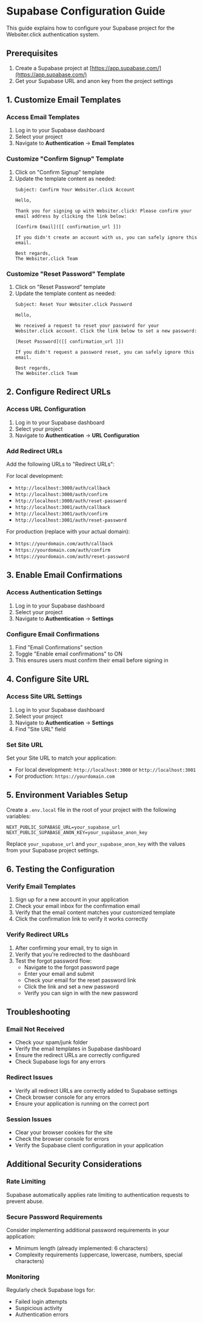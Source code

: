 # Supabase Configuration Guide

This guide explains how to configure your Supabase project for the Websiter.click authentication system.

## Prerequisites

1. Create a Supabase project at [https://app.supabase.com/](https://app.supabase.com/)
2. Get your Supabase URL and anon key from the project settings

## 1. Customize Email Templates

### Access Email Templates
1. Log in to your Supabase dashboard
2. Select your project
3. Navigate to **Authentication** → **Email Templates**

### Customize "Confirm Signup" Template
1. Click on "Confirm Signup" template
2. Update the template content as needed:
   ```
   Subject: Confirm Your Websiter.click Account
   
   Hello,
   
   Thank you for signing up with Websiter.click! Please confirm your email address by clicking the link below:
   
   [Confirm Email]([[ confirmation_url ]])
   
   If you didn't create an account with us, you can safely ignore this email.
   
   Best regards,
   The Websiter.click Team
   ```

### Customize "Reset Password" Template
1. Click on "Reset Password" template
2. Update the template content as needed:
   ```
   Subject: Reset Your Websiter.click Password
   
   Hello,
   
   We received a request to reset your password for your Websiter.click account. Click the link below to set a new password:
   
   [Reset Password]([[ confirmation_url ]])
   
   If you didn't request a password reset, you can safely ignore this email.
   
   Best regards,
   The Websiter.click Team
   ```

## 2. Configure Redirect URLs

### Access URL Configuration
1. Log in to your Supabase dashboard
2. Select your project
3. Navigate to **Authentication** → **URL Configuration**

### Add Redirect URLs
Add the following URLs to "Redirect URLs":

For local development:
- `http://localhost:3000/auth/callback`
- `http://localhost:3000/auth/confirm`
- `http://localhost:3000/auth/reset-password`
- `http://localhost:3001/auth/callback`
- `http://localhost:3001/auth/confirm`
- `http://localhost:3001/auth/reset-password`

For production (replace with your actual domain):
- `https://yourdomain.com/auth/callback`
- `https://yourdomain.com/auth/confirm`
- `https://yourdomain.com/auth/reset-password`

## 3. Enable Email Confirmations

### Access Authentication Settings
1. Log in to your Supabase dashboard
2. Select your project
3. Navigate to **Authentication** → **Settings**

### Configure Email Confirmations
1. Find "Email Confirmations" section
2. Toggle "Enable email confirmations" to ON
3. This ensures users must confirm their email before signing in

## 4. Configure Site URL

### Access Site URL Settings
1. Log in to your Supabase dashboard
2. Select your project
3. Navigate to **Authentication** → **Settings**
4. Find "Site URL" field

### Set Site URL
Set your Site URL to match your application:
- For local development: `http://localhost:3000` or `http://localhost:3001`
- For production: `https://yourdomain.com`

## 5. Environment Variables Setup

Create a `.env.local` file in the root of your project with the following variables:

```env
NEXT_PUBLIC_SUPABASE_URL=your_supabase_url
NEXT_PUBLIC_SUPABASE_ANON_KEY=your_supabase_anon_key
```

Replace `your_supabase_url` and `your_supabase_anon_key` with the values from your Supabase project settings.

## 6. Testing the Configuration

### Verify Email Templates
1. Sign up for a new account in your application
2. Check your email inbox for the confirmation email
3. Verify that the email content matches your customized template
4. Click the confirmation link to verify it works correctly

### Verify Redirect URLs
1. After confirming your email, try to sign in
2. Verify that you're redirected to the dashboard
3. Test the forgot password flow:
   - Navigate to the forgot password page
   - Enter your email and submit
   - Check your email for the reset password link
   - Click the link and set a new password
   - Verify you can sign in with the new password

## Troubleshooting

### Email Not Received
- Check your spam/junk folder
- Verify the email templates in Supabase dashboard
- Ensure the redirect URLs are correctly configured
- Check Supabase logs for any errors

### Redirect Issues
- Verify all redirect URLs are correctly added to Supabase settings
- Check browser console for any errors
- Ensure your application is running on the correct port

### Session Issues
- Clear your browser cookies for the site
- Check the browser console for errors
- Verify the Supabase client configuration in your application

## Additional Security Considerations

### Rate Limiting
Supabase automatically applies rate limiting to authentication requests to prevent abuse.

### Secure Password Requirements
Consider implementing additional password requirements in your application:
- Minimum length (already implemented: 6 characters)
- Complexity requirements (uppercase, lowercase, numbers, special characters)

### Monitoring
Regularly check Supabase logs for:
- Failed login attempts
- Suspicious activity
- Authentication errors